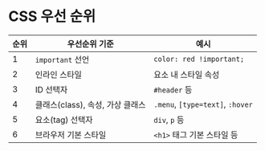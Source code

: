    <!-- 
   < CSS 우선 순위 >
   1. 인라인 스타일(<h1> 태그 내 스타일 속성)
   2. 요소(tab) 선택자
   2. ID 선택자(#)
   3. class/속성/가상 클래스
   4. 요소(tag)
   5. 상속
   6. 선언 순서(나중에 쓴게 우선)
   -->

# CSS 우선 순위

| 순위 | 우선순위 기준                    | 예시                             |
| ---- | -------------------------------- | -------------------------------- |
| 1    | `important` 선언                 | `color: red !important;`         |
| 2    | 인라인 스타일                    | 요소 내 스타일 속성              |
| 3    | ID 선택자                        | `#header` 등                     |
| 4    | 클래스(class), 속성, 가상 클래스 | `.menu`, `[type=text]`, `:hover` |
| 5    | 요소(tag) 선택자                 | `div`, `p` 등                    |
| 6    | 브라우저 기본 스타일             | `<h1>` 태그 기본 스타일 등       |
